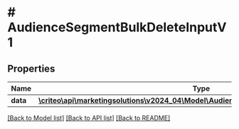 # # AudienceSegmentBulkDeleteInputV1

## Properties

Name | Type | Description | Notes
------------ | ------------- | ------------- | -------------
**data** | [**\criteo\api\marketingsolutions\v2024_04\Model\AudienceSegmentDeleteEntityV1Resource[]**](AudienceSegmentDeleteEntityV1Resource.md) |  | [optional]

[[Back to Model list]](../../README.md#models) [[Back to API list]](../../README.md#endpoints) [[Back to README]](../../README.md)
